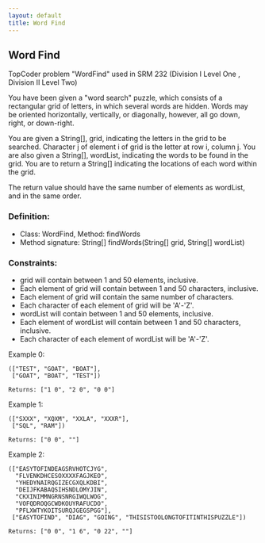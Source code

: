 ```yaml
---
layout: default
title: Word Find
---
```


## Word Find

TopCoder problem "WordFind" used in SRM 232 (Division I Level One , Division II Level Two)
         
You have been given a "word search" puzzle, which consists of a rectangular grid of letters, in which several words are hidden. 
Words may be oriented horizontally, vertically, or diagonally, however, all go down, right, or down-right. 

You are given a String[], grid, indicating the letters in the grid to be searched. Character j of element i of grid is the letter at row i, column j. 
You are also given a String[], wordList, indicating the words to be found in the grid. 
You are to return a String[] indicating the locations of each word within the grid.

The return value should have the same number of elements as wordList, and in the same order.

### Definition:       

- Class: WordFind, Method: findWords
- Method signature: String[] findWords(String[] grid, String[] wordList)

### Constraints:

- grid will contain between 1 and 50 elements, inclusive.
- Each element of grid will contain between 1 and 50 characters, inclusive.
- Each element of grid will contain the same number of characters.
- Each character of each element of grid will be 'A'-'Z'.
- wordList will contain between 1 and 50 elements, inclusive.
- Each element of wordList will contain between 1 and 50 characters, inclusive.
- Each character of each element of wordList will be 'A'-'Z'.


Example 0:

    (["TEST", "GOAT", "BOAT"],
     ["GOAT", "BOAT", "TEST"])

    Returns: ["1 0", "2 0", "0 0"]


Example 1:

    (["SXXX", "XQXM", "XXLA", "XXXR"],
     ["SQL", "RAM"])

    Returns: ["0 0", ""]


Example 2:

    (["EASYTOFINDEAGSRVHOTCJYG",
      "FLVENKDHCESOXXXXFAGJKEO",
      "YHEDYNAIRQGIZECGXQLKDBI",
      "DEIJFKABAQSIHSNDLOMYJIN",
      "CKXINIMMNGRNSNRGIWQLWOG",
      "VOFQDROQGCWDKOUYRAFUCDO",
      "PFLXWTYKOITSURQJGEGSPGG"],
     ["EASYTOFIND", "DIAG", "GOING", "THISISTOOLONGTOFITINTHISPUZZLE"])
    
    Returns: ["0 0", "1 6", "0 22", ""]

